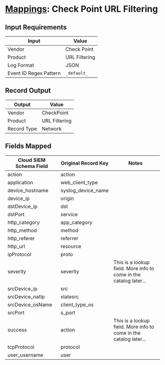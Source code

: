# [Mappings](README.md): Check Point URL Filtering

## Input Requirements

|Input|Value|
|-----|-----|
|Vendor|Check Point|
|Product|URL Filtering|
|Log Format|JSON|
|Event ID Regex Pattern|`_default_`|

## Record Output

|Output|Value|
|------|-----|
|Vendor|CheckPoint|
|Product|URL Filtering|
|Record Type|Network|

## Fields Mapped

|Cloud SIEM Schema Field|Original Record Key|Notes|
|-----------------------|-------------------|-----|
|action|action||
|application|web_client_type||
|device_hostname|syslog_device_name||
|device_ip|origin||
|dstDevice_ip|dst||
|dstPort|service||
|http_category|app_category||
|http_method|method||
|http_referer|referrer||
|http_url|resource||
|ipProtocol|proto||
|severity|severity|This is a lookup field. More info to come in the catalog later...|
|srcDevice_ip|src||
|srcDevice_natIp|xlatesrc||
|srcDevice_osName|client_type_os||
|srcPort|s_port||
|success|action|This is a lookup field. More info to come in the catalog later...|
|tcpProtocol|protocol||
|user_username|user||


